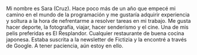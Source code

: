 Mi nombre es Sara (Cruz).
Hace poco más de un año que empecé mi camino en el mundo de la programación y me gustaría adquirir experiencia y soltura a la hora de nefrentarme a resolver tareas en mi trabajo.
Me gusta hacer deporte, la fotografía, viajar, hacer senderismo y el cine.
Una de mis pelis preferidas es El Resplandor.
Cualquier restaurante de buena cocina japonesa.
Estaba suscrita a la newsletter de Fictizia y la encontré a través de Google.
A tener paciencia, aún estoy en ello.

